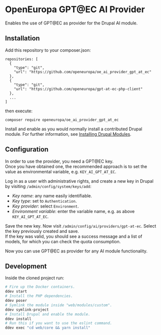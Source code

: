 # OpenEuropa GPT@EC AI Provider

Enables the use of GPT@EC as provider for the Drupal AI module.

## Installation

Add this repository to your composer.json:
```
repositories: [
  {
    "type": "git",
    "url": "https://github.com/openeuropa/oe_ai_provider_gpt_at_ec"
  },
  {
    "type": "git",
    "url": "https://github.com/openeuropa/gpt-at-ec-php-client"
  },
  ...
]
```

then execute:
```shell
composer require openeuropa/oe_ai_provider_gpt_at_ec
```

Install and enable as you would normally install a contributed Drupal module. For
further information, see [Installing Drupal Modules](https://www.drupal.org/docs/extending-drupal/installing-drupal-modules).

## Configuration

In order to use the provider, you need a GPT@EC key.\
Once you have obtained one, the recommended approach is to set the value as environmental
variable, e.g. `KEY_AI_GPT_AT_EC`.

Log in as a user with administrative rights, and create a new key in Drupal by
visiting `/admin/config/system/keys/add`:
* _Key name_: any name easily identifiable.
* _Key type_: set to `Authentication`.
* _Key provider_: select `Environment`.
* _Environment variable_: enter the variable name, e.g. as above `KEY_AI_GPT_AT_EC`.

Save the new key. Now visit `/admin/config/ai/providers/gpt-at-ec`. Select the key
previously created and save.\
If the key was valid, you should see a success message and a list of models, for
which you can check the quota consumption.

Now you can use GPT@EC as provider for any AI module functionality.

## Development

Inside the cloned project run:

```sh
# Fire up the Docker containers.
ddev start
# Install the PHP dependencies.
ddev poser
# Symlink the module inside "web/modules/custom".
ddev symlink-project
# Install Drupal and enable the module.
ddev install
# Run this if you want to use the eslint command.
ddev exec "cd web/core && yarn install"
```
